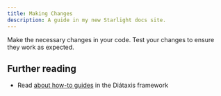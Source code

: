```yaml
---
title: Making Changes
description: A guide in my new Starlight docs site.
---
```


Make the necessary changes in your code.
Test your changes to ensure they work as expected.

## Further reading

- Read [about how-to guides](https://diataxis.fr/how-to-guides/) in the Diátaxis framework

